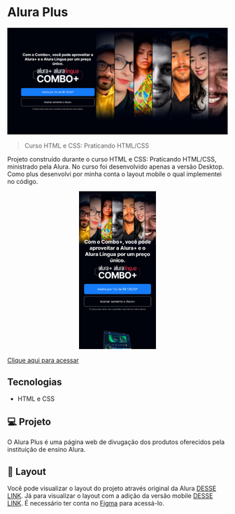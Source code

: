 # Alura Plus

![preview](./assets/img/desktop.png)

> Curso HTML e CSS: Praticando HTML/CSS

Projeto construído durante o curso HTML e CSS: Praticando HTML/CSS, ministrado pela Alura. No curso foi desenvolvido apenas a versão Desktop.
Como plus desenvolvi por minha conta o layout mobile o qual implementei no código. 

<div align="center">
  <img width="35%" src="./assets/img/mobile.png">
</div>

[Clique aqui para acessar](https://paulomarquesdev.github.io/alura-plus-web-page/)

## Tecnologias

- HTML e CSS

## 💻 Projeto

O Alura Plus é uma página web de divugação dos produtos oferecidos pela instituição de ensino Alura.

## 🔖 Layout

Você pode visualizar o layout do projeto através original da Alura [DESSE LINK](https://www.figma.com/file/tFDVyNuKhrT2G03k2dCstW/Alura-Plus---Layout?node-id=1%3A77). Já para visualizar o layout com a adição da versão mobile [DESSE LINK](https://www.figma.com/community/file/1165465659669020638). É necessário ter conta no [Figma](https://figma.com) para acessá-lo.

